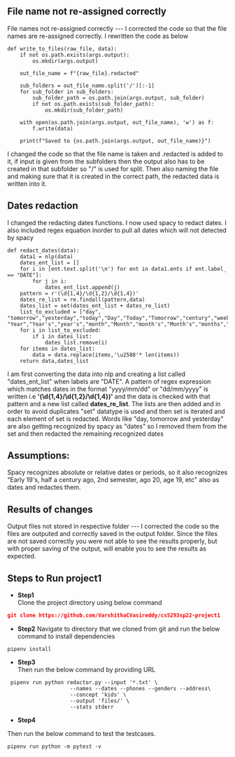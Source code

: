 ## File name not re-assigned correctly
File names not re-assigned correctly --- I corrected the code so that the file names are re-assigned correctly.
I rewritten the code as below
~~~
def write_to_files(raw_file, data):
    if not os.path.exists(args.output):
        os.mkdir(args.output)
    
    out_file_name = f"{raw_file}.redacted"

    sub_folders = out_file_name.split('/')[:-1]
    for sub_folder in sub_folders:
        sub_folder_path = os.path.join(args.output, sub_folder)
        if not os.path.exists(sub_folder_path):
            os.mkdir(sub_folder_path)

    with open(os.path.join(args.output, out_file_name), 'w') as f:
        f.write(data)

    print(f"Saved to {os.path.join(args.output, out_file_name)}")
~~~
I changed the code so that the file name is taken and .redacted is added to it, if input is given from the subfolders then the output also has to be created in that subfolder so "/" is used for split. Then also naming the file and making sure that it is created in the correct path, the redacted data is written into it.

## Dates redaction
I changed the redacting dates functions. I now used spacy to redact dates.
I also included regex equation inorder to pull all dates which will not detected by spacy
~~~
def redact_dates(data):
    data1 = nlp(data)
    dates_ent_list = []
    for i in [ent.text.split('\n') for ent in data1.ents if ent.label_ == "DATE"]:
        for j in i:
            dates_ent_list.append(j)
    pattern = r'(\d{1,4}/\d{1,2}/\d{1,4})'
    dates_re_list = re.findall(pattern,data)
    dates_list = set(dates_ent_list + dates_re_list)
    list_to_excluded = ["day", "tomorrow","yesterday","today","Day","Today","Tomorrow","century","weeks","week","Week","Weeks","week's","Week's","year", "Year","Year's","year's","month","Month","month's","Month's","months","Months"]
    for i in list_to_excluded:
        if i in dates_list:
            dates_list.remove(i)
    for items in dates_list:
        data = data.replace(items,'\u2588'* len(items))
    return data,dates_list
~~~
I am first converting the data into nlp and creating a list called "dates_ent_list" when labels are "DATE". A pattern of regex expression which matches dates in the format "yyyy/mm/dd" or "dd/mm/yyyy" is written i.e **'(\d{1,4}/\d{1,2}/\d{1,4})'** and the data is checked with that pattern and a new list called **dates_re_list**.
The lists are then added and in order to avoid duplicates "set" datatype is used and then set is iterated and each element of set is redacted.
Words like "day, tomorrow and yesterday" are also getting recognized by spacy as "dates" so I removed them from the set and then redacted the remaining recognized dates


## Assumptions:
Spacy recognizes absolute or relative dates or periods, so it also recognizes "Early 19's, half a century ago, 2nd semester, ago 20, age 19, etc"  also as dates and redactes them.

## Results of changes
Output files not stored in respective folder --- I corrected the code so the files are outputed and correctly saved in the output folder.
Since the files are not saved correctly you were not able to see the results properly, but with proper saving of the output, will enable you to see the results as expected.

## **Steps to Run project1**

- **Step1**  
Clone the project directory using below command

~~~json
git clone https://github.com/VarshithaCVasireddy/cs5293sp22-project1
~~~
- **Step2**
Navigate to directory that we cloned from git and run the below command to install dependencies

~~~
pipenv install
~~~

- **Step3**  
Then run the below command by providing URL
~~~
 pipenv run python redactor.py --input '*.txt' \
                    --names --dates --phones --genders --address\
                    --concept 'kids' \
                    --output 'files/' \
                    --stats stderr
~~~
- **Step4** 

Then run the below command to test the testcases. 
~~~
pipenv run python -m pytest -v
~~~
